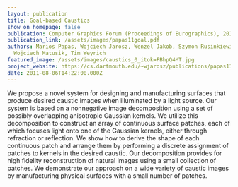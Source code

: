 ```yaml
---
layout: publication
title: Goal-based Caustics
show_on_homepage: false
publication: Computer Graphics Forum (Proceedings of Eurographics), 2011
publication_link: /assets/images/papas11goal.pdf
authors: Marios Papas, Wojciech Jarosz, Wenzel Jakob, Szymon Rusinkiewicz,
  Wojciech Matusik, Tim Weyrich
featured_image: /assets/images/caustics_0_itok=FBhpQ4MT.jpg
project_website: https://cs.dartmouth.edu/~wjarosz/publications/papas11goal.html
date: 2011-08-06T14:22:00.000Z
---
```

We propose a novel system for designing and manufacturing surfaces that produce desired caustic images when illuminated by a light source. Our system is based on a nonnegative image decomposition using a set of possibly overlapping anisotropic Gaussian kernels. We utilize this decomposition to construct an array of continuous surface patches, each of which focuses light onto one of the Gaussian kernels, either through refraction or reflection. We show how to derive the shape of each continuous patch and arrange them by performing a discrete assignment of patches to kernels in the desired caustic. Our decomposition provides for high fidelity reconstruction of natural images using a small collection of patches. We demonstrate our approach on a wide variety of caustic images by manufacturing physical surfaces with a small number of patches.